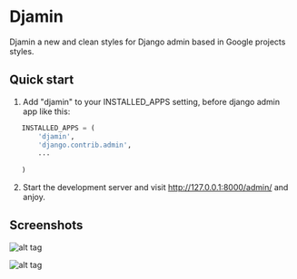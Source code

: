 Djamin
=====

Djamin a new and clean styles for Django admin based in Google projects styles.

Quick start
-----------

1. Add "djamin" to your INSTALLED_APPS setting, before django admin app 
   like this:

```python
   INSTALLED_APPS = (
       'djamin',
       'django.contrib.admin',
       ...
       
   )
```

2. Start the development server and visit http://127.0.0.1:8000/admin/ and 
   anjoy.


Screenshots
-----------

![alt tag](https://raw.githubusercontent.com/hersonls/djamin/master/screenshots/dashboard.png)

![alt tag](https://raw.githubusercontent.com/hersonls/djamin/master/screenshots/forms.png)
